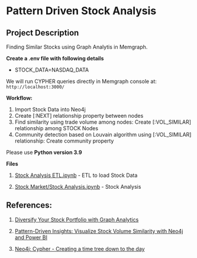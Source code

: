 # Pattern Driven Stock Analysis

## Project Description
Finding Similar Stocks using Graph Analytis in Memgraph.

**Create a .env file with following details**
- STOCK_DATA=NASDAQ_DATA

We will run CYPHER queries directly in Memgraph console at: `http://localhost:3000/`

**Workflow:**

1. Import Stock Data into Neo4j
2. Create [:NEXT] relationship property between nodes
4. Find similarity using trade volume among nodes: Create [:VOL_SIMILAR]  relationship among STOCK Nodes
5. Community detection based on Louvain algorithm using [:VOL_SIMILAR] relationship: Create community property

Please use **Python version 3.9**

**Files**

1. [Stock Analysis ETL.ipynb](./Stock%20Analysis%20ETL.ipynb) - ETL to load Stock Data

2. [Stock Market/Stock Analysis.ipynb](./Stock%20Analysis.ipynb) - Stock Analysis




## References:
1. [Diversify Your Stock Portfolio with Graph Analytics](https://neo4j.com/developer-blog/diversify-your-stock-portfolio-with-graph-analytics/)

2. [Pattern-Driven Insights: Visualize Stock Volume Similarity with Neo4j and Power BI](https://medium.com/codex/pattern-driven-insights-visualize-stock-volume-similarity-with-neo4j-and-power-bi-13ca922acad1)

3. [Neo4j: Cypher - Creating a time tree down to the day](https://www.markhneedham.com/blog/2014/04/19/neo4j-cypher-creating-a-time-tree-down-to-the-day/)